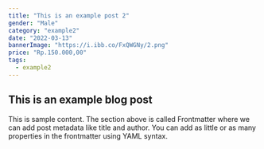 ```yaml
---
title: "This is an example post 2"
gender: "Male"
category: "example2"
date: "2022-03-13"
bannerImage: "https://i.ibb.co/FxQWGNy/2.png"
price: "Rp.150.000,00"
tags:
  - example2
---
```


## This is an example blog post

This is sample content. The section above is called Frontmatter where we can add post metadata like title and author. You can add as little or as many properties in the frontmatter using YAML syntax.
